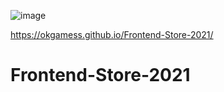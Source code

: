 
![image](https://user-images.githubusercontent.com/72168010/134051804-29eab9e9-429d-4030-8bd3-67114cb834e2.png)


https://okgamess.github.io/Frontend-Store-2021/

# Frontend-Store-2021
